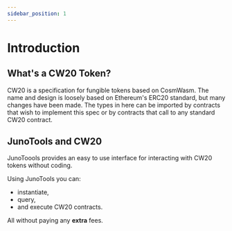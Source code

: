 ```yaml
---
sidebar_position: 1
---
```


# Introduction

## What's a CW20 Token?

CW20 is a specification for fungible tokens based on CosmWasm. The name and design is loosely based on Ethereum's ERC20 standard, but many changes have been made. The types in here can be imported by contracts that wish to implement this spec or by contracts that call to any standard CW20 contract.

## JunoTools and CW20

JunoToools provides an easy to use interface for interacting with CW20 tokens without coding.

Using JunoTools you can:
- instantiate,
- query,
- and execute CW20 contracts. 

All without paying any **extra** fees.
